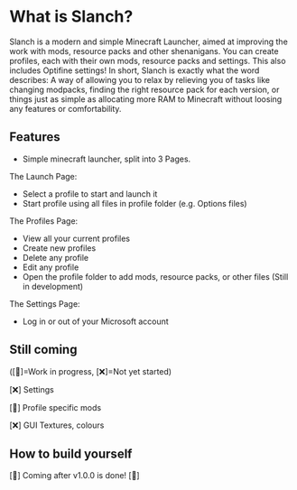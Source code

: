 # What is Slanch?
Slanch is a modern and simple Minecraft Launcher, aimed at improving the work with mods, resource packs and other shenanigans. You can create profiles, each with their own mods, resource packs and settings. This also includes Optifine settings!
In short, Slanch is exactly what the word describes: A way of allowing you to relax by relieving you of tasks like changing modpacks, finding the right resource pack for each version, or things just as simple as allocating more RAM to Minecraft without loosing any features or comfortability.

## Features
- Simple minecraft launcher, split into 3 Pages.

The Launch Page:
- Select a profile to start and launch it
- Start profile using all files in profile folder (e.g. Options files)

The Profiles Page:
- View all your current profiles
- Create new profiles
- Delete any profile
- Edit any profile
- Open the profile folder to add mods, resource packs, or other files (Still in development)

The Settings Page:
- Log in or out of your Microsoft account

## Still coming 
([:hammer:]=Work in progress, [:x:]=Not yet started)

[:x:] Settings

[:hammer:] Profile specific mods

[:x:] GUI Textures, colours

## How to build yourself
[:hammer:] Coming after v1.0.0 is done! [:hammer:]
